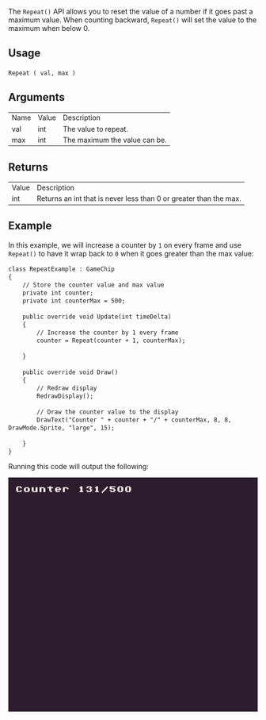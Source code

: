 The `Repeat()` API allows you to reset the value of a number if it goes past a maximum value. When counting backward, `Repeat()` will set the value to the maximum when below 0. 

## Usage

`Repeat ( val, max )`

## Arguments

<table>
  <tr>
    <td>Name</td>
    <td>Value</td>
    <td>Description</td>
  </tr>
  <tr>
    <td>val</td>
    <td>int</td>
    <td>The value to repeat.</td>
  </tr>
  <tr>
    <td>max</td>
    <td>int</td>
    <td>The maximum the value can be.</td>
  </tr>
</table>


## Returns

<table>
  <tr>
    <td>Value</td>
    <td>Description</td>
  </tr>
  <tr>
    <td>int</td>
    <td>Returns an int that is never less than 0 or greater than the max.</td>
  </tr>
</table>


## Example

In this example, we will increase a counter by `1` on every frame and use `Repeat()` to have it wrap back to `0` when it goes greater than the max value:

    class RepeatExample : GameChip
    {
        // Store the counter value and max value
        private int counter;
        private int counterMax = 500;

        public override void Update(int timeDelta)
        {
            // Increase the counter by 1 every frame
            counter = Repeat(counter + 1, counterMax);

        }

        public override void Draw()
        {
            // Redraw display
            RedrawDisplay();

            // Draw the counter value to the display
            DrawText("Counter " + counter + "/" + counterMax, 8, 8, DrawMode.Sprite, "large", 15);

        }
    }

Running this code will output the following:

![image alt text](images/RepeatOutput_image_0.png)


